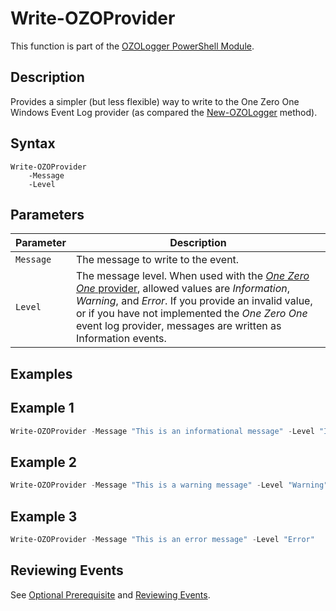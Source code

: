 # Write-OZOProvider
This function is part of the [OZOLogger PowerShell Module](https://github.com/onezeroone-dev/OZOLogger-PowerShell-Module/blob/main/README.md).

## Description
Provides a simpler (but less flexible) way to write to the One Zero One Windows Event Log provider (as compared the [New-OZOLogger](New-OZOLogger.md) method).

## Syntax
```
Write-OZOProvider
    -Message
    -Level
```

## Parameters
|Parameter|Description|
|---------|-----------|
|`Message`|The message to write to the event.|
|`Level`|The message level. When used with the [_One Zero One_ provider](https://www.powershellgallery.com/packages/ozo-windows-event-log-provider-setup), allowed values are _Information_, _Warning_, and _Error_. If you provide an invalid value, or if you have not implemented the _One Zero One_ event log provider, messages are written as Information events.|

## Examples
## Example 1
`````powershell
Write-OZOProvider -Message "This is an informational message" -Level "Information"
`````

## Example 2
`````powershell
Write-OZOProvider -Message "This is a warning message" -Level "Warning"
`````

## Example 3
`````powershell
Write-OZOProvider -Message "This is an error message" -Level "Error"
`````

## Reviewing Events
See [Optional Prerequisite](../README.md#optional-prerequisite) and [Reviewing Events](../README.md#reviewing-events).
